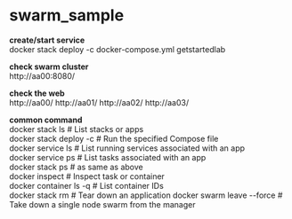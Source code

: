 # swarm_sample

**create/start service**  
docker stack deploy -c docker-compose.yml getstartedlab

**check swarm cluster**  
http://aa00:8080/

**check the web**  
http://aa00/
http://aa01/
http://aa02/
http://aa03/

**common command**  
docker stack ls                                            # List stacks or apps  
docker stack deploy -c <composefile> <appname>  # Run the specified Compose file  
docker service ls                 # List running services associated with an app  
docker service ps <service>                  # List tasks associated with an app  
docker stack ps  <service>                                    # as same as above  
docker inspect <task or container>                   # Inspect task or container  
docker container ls -q                                      # List container IDs  
docker stack rm <appname>                             # Tear down an application
docker swarm leave --force      # Take down a single node swarm from the manager

